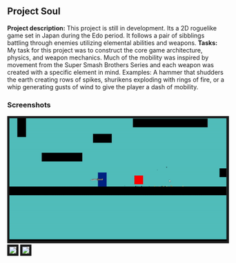 ## Project Soul

**Project description:** This project is still in development. Its a 2D roguelike game set in Japan during the Edo period. It follows a pair of sibblings battling through enemies utilizing elemental abilities and weapons.
**Tasks:** My task for this project was to construct the core game architecture, physics, and weapon mechanics. Much of the mobility was inspired by movement from the Super Smash Brothers Series and each weapon was created with a specific element in mind. Examples: A hammer that shudders the earth creating rows of spikes, shurikens exploding with rings of fire, or a whip generating gusts of wind to give the player a dash of mobility.

### Screenshots

<img src="images/ProjectSoul/Movement.gif" border="5"/>
<img src="images/MineSweeper/Rock Rapture.gif" border="5"/>
<img src="images/MineSweeper/RPG.gif" border="5"/>
